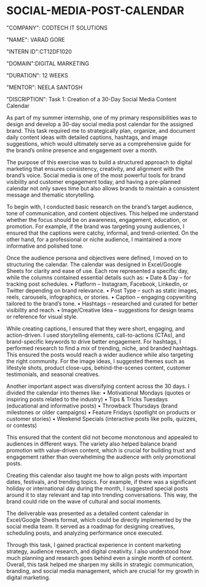 # SOCIAL-MEDIA-POST-CALENDAR

"COMPANY": CODTECH IT SOLUTIONS

"NAME": VARAD GORE

"INTERN ID":CT12DF1020

"DOMAIN":DIGITAL MARKETING 

"DURATION": 12 WEEKS

"MENTOR": NEELA SANTOSH

"DISCRIPTION":
Task 1: Creation of a 30-Day Social Media Content Calendar

As part of my summer internship, one of my primary responsibilities was to design and develop a 30-day social media post calendar for the assigned brand. This task required me to strategically plan, organize, and document daily content ideas with detailed captions, hashtags, and image suggestions, which would ultimately serve as a comprehensive guide for the brand’s online presence and engagement over a month.

The purpose of this exercise was to build a structured approach to digital marketing that ensures consistency, creativity, and alignment with the brand’s voice. Social media is one of the most powerful tools for brand visibility and customer engagement today, and having a pre-planned calendar not only saves time but also allows brands to maintain a consistent message and thematic storytelling.

To begin with, I conducted basic research on the brand’s target audience, tone of communication, and content objectives. This helped me understand whether the focus should be on awareness, engagement, education, or promotion. For example, if the brand was targeting young audiences, I ensured that the captions were catchy, informal, and trend-oriented. On the other hand, for a professional or niche audience, I maintained a more informative and polished tone.

Once the audience persona and objectives were defined, I moved on to structuring the calendar. The calendar was designed in Excel/Google Sheets for clarity and ease of use. Each row represented a specific day, while the columns contained essential details such as:
	•	Date & Day – for tracking post schedules.
	•	Platform – Instagram, Facebook, LinkedIn, or Twitter depending on brand relevance.
	•	Post Type – such as static images, reels, carousels, infographics, or stories.
	•	Caption – engaging copywriting tailored to the brand’s tone.
	•	Hashtags – researched and curated for better visibility and reach.
	•	Image/Creative Idea – suggestions for design teams or reference for visual style.

While creating captions, I ensured that they were short, engaging, and action-driven. I used storytelling elements, call-to-actions (CTAs), and brand-specific keywords to drive better engagement. For hashtags, I performed research to find a mix of trending, niche, and branded hashtags. This ensured the posts would reach a wider audience while also targeting the right community. For the image ideas, I suggested themes such as lifestyle shots, product close-ups, behind-the-scenes content, customer testimonials, and seasonal creatives.

Another important aspect was diversifying content across the 30 days. I divided the calendar into themes like:
	•	Motivational Mondays (quotes or inspiring posts related to the industry)
	•	Tips & Tricks Tuesdays (educational and informative posts)
	•	Throwback Thursdays (brand milestones or older campaigns)
	•	Feature Fridays (spotlight on products or customer stories)
	•	Weekend Specials (interactive posts like polls, quizzes, or contests)

This ensured that the content did not become monotonous and appealed to audiences in different ways. The variety also helped balance brand promotion with value-driven content, which is crucial for building trust and engagement rather than overwhelming the audience with only promotional posts.

Creating this calendar also taught me how to align posts with important dates, festivals, and trending topics. For example, if there was a significant holiday or international day during the month, I suggested special posts around it to stay relevant and tap into trending conversations. This way, the brand could ride on the wave of cultural and social moments.

The deliverable was presented as a detailed content calendar in Excel/Google Sheets format, which could be directly implemented by the social media team. It served as a roadmap for designing creatives, scheduling posts, and analyzing performance once executed.

Through this task, I gained practical experience in content marketing strategy, audience research, and digital creativity. I also understood how much planning and research goes behind even a single month of content. Overall, this task helped me sharpen my skills in strategic communication, branding, and social media management, which are crucial for my growth in digital marketing.
